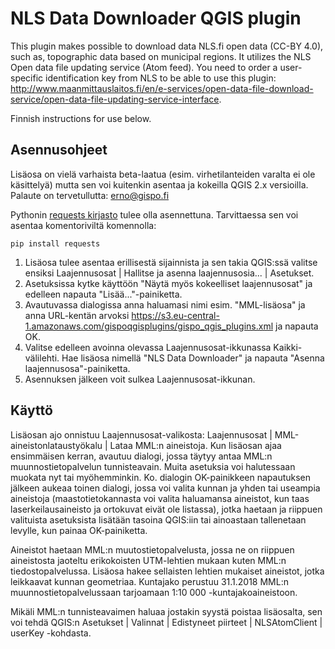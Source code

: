 
# NLS Data Downloader QGIS plugin

This plugin makes possible to download data NLS.fi open data (CC-BY 4.0), such as, topographic data based on municipal regions. It utilizes the NLS Open data file updating service (Atom feed). You need to order a user-specific identification key from NLS to be able to use this plugin: http://www.maanmittauslaitos.fi/en/e-services/open-data-file-download-service/open-data-file-updating-service-interface.

Finnish instructions for use below.

## Asennusohjeet

Lisäosa on vielä varhaista beta-laatua (esim. virhetilanteiden varalta ei ole käsittelyä) mutta sen voi kuitenkin asentaa ja kokeilla QGIS 2.x versioilla. Palaute on tervetullutta: erno@gispo.fi

Pythonin [requests kirjasto](http://docs.python-requests.org/) tulee olla asennettuna. Tarvittaessa sen voi asentaa komentoriviltä komennolla:

```pip install requests```

1. Lisäosa tulee asentaa erillisestä sijainnista ja sen takia QGIS:ssä valitse ensiksi Laajennusosat | Hallitse ja asenna laajennusosia... | Asetukset.
2. Asetuksissa kytke käyttöön "Näytä myös kokeelliset laajennusosat" ja edelleen napauta "Lisää..."-painiketta.
3. Avautuvassa dialogissa anna haluamasi nimi esim. "MML-lisäosa" ja anna URL-kentän arvoksi https://s3.eu-central-1.amazonaws.com/gispoqgisplugins/gispo_qgis_plugins.xml ja napauta OK.
4. Valitse edelleen avoinna olevassa Laajennusosat-ikkunassa Kaikki-välilehti. Hae lisäosa nimellä "NLS Data Downloader" ja napauta "Asenna laajennusosa"-painiketta.
5. Asennuksen jälkeen voit sulkea Laajennusosat-ikkunan.

## Käyttö

Lisäosan ajo onnistuu Laajennusosat-valikosta: Laajennusosat | MML-aineistonlataustyökalu | Lataa MML:n aineistoja. Kun lisäosan ajaa ensimmäisen kerran, avautuu dialogi, jossa täytyy antaa MML:n muunnostietopalvelun tunnisteavain. Muita asetuksia voi halutessaan muokata nyt tai myöhemminkin. Ko. dialogin OK-painikkeen napautuksen jälkeen aukeaa toinen dialogi, jossa voi valita kunnan ja yhden tai useampia aineistoja (maastotietokannasta voi valita haluamansa aineistot, kun taas laserkeilausaineisto ja ortokuvat eivät ole listassa), jotka haetaan ja riippuen valituista asetuksista lisätään tasoina QGIS:iin tai ainoastaan tallenetaan levylle, kun painaa OK-painiketta.

Aineistot haetaan MML:n muutostietopalvelusta, jossa ne on riippuen aineistosta jaoteltu erikokoisten UTM-lehtien mukaan kuten MML:n tiedostopalvelussa. Lisäosa hakee sellaisten lehtien mukaiset aineistot, jotka leikkaavat kunnan geometriaa. Kuntajako perustuu 31.1.2018 MML:n muunnostietopalvelussaan tarjoamaan 1:10 000 -kuntajakoaineistoon.

Mikäli MML:n tunnisteavaimen haluaa jostakin syystä poistaa lisäosalta, sen voi tehdä QGIS:n Asetukset | Valinnat | Edistyneet piirteet | NLSAtomClient | userKey -kohdasta.


